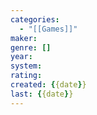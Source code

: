 ```yaml
---
categories:
  - "[[Games]]"
maker:
genre: []
year:
system:
rating:
created: {{date}}
last: {{date}}
---
```

